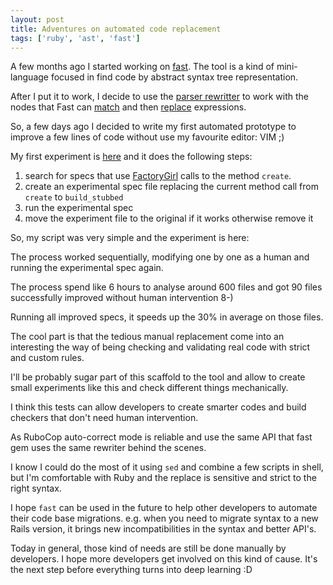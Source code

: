 ```yaml
---
layout: post
title: Adventures on automated code replacement
tags: ['ruby', 'ast', 'fast']
---
```


A few months ago I started working on [fast](https://github.com/jonatas/fast).
The tool is a kind of mini-language focused in find code by abstract syntax tree representation.

After I put it to work, I decide to use the [parser rewritter](http://www.rubydoc.info/github/whitequark/parser/Parser/Rewriter)
to work with the nodes that Fast can [match](https://github.com/jonatas/fast#how-it-works) and then [replace](https://github.com/jonatas/fast#fastreplace)
expressions.


So, a few days ago I decided to write my first automated prototype to improve a
few lines of code without use my favourite editor: VIM ;)

My first experiment is [here](https://gist.github.com/jonatas/836eb9bff1c4fa20cfee1b58ac4ee27b) and it does the following steps:

1. search for specs that use [FactoryGirl](https://github.com/thoughtbot/factory_girl) calls to the method `create`.
2. create an experimental spec file replacing the current method call from `create` to `build_stubbed`
3. run the experimental spec
4. move the experiment file to the original if it works otherwise remove it

So, my script was very simple and the experiment is here:

<script src="https://gist.github.com/jonatas/836eb9bff1c4fa20cfee1b58ac4ee27b.js"></script>

The process worked sequentially, modifying one by one as a human and running
the experimental spec again.

The process spend like 6 hours to analyse around 600 files and got 90 files successfully improved without human intervention 8-)

Running all improved specs, it speeds up the 30% in average on those files.

The cool part is that the tedious manual replacement come into an interesting
the way of being checking and validating real code with strict and custom rules.

I'll be probably sugar part of this scaffold to the tool and allow to create
small experiments like this and check different things mechanically.

I think this tests can allow developers to create smarter codes and build checkers that don't need human intervention.

As RuboCop auto-correct mode is reliable and use the same API that fast gem
uses the same rewriter behind the scenes.

I know I could do the most of it using `sed` and combine a few scripts in shell, but I'm
comfortable with Ruby and the replace is sensitive and strict to the right syntax.

I hope `fast` can be used in the future to help other developers to automate
their code base migrations. e.g. when you need to migrate syntax to a new
Rails version, it brings new incompatibilities in the syntax and better API's.

Today in general, those kind of needs are still be done manually by developers.
I hope more developers get involved on this kind of cause. It's the next step
before everything turns into deep learning :D


